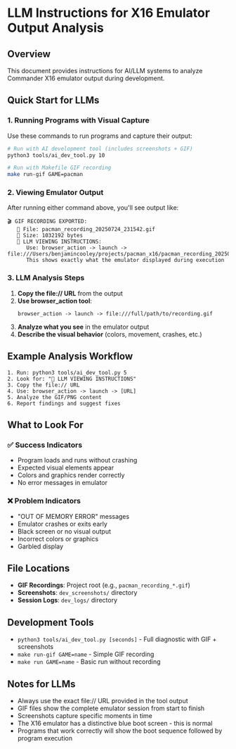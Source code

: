 # LLM Instructions for X16 Emulator Output Analysis

## Overview
This document provides instructions for AI/LLM systems to analyze Commander X16 emulator output during development.

## Quick Start for LLMs

### 1. Running Programs with Visual Capture
Use these commands to run programs and capture their output:

```bash
# Run with AI development tool (includes screenshots + GIF)
python3 tools/ai_dev_tool.py 10

# Run with Makefile GIF recording
make run-gif GAME=pacman
```

### 2. Viewing Emulator Output
After running either command above, you'll see output like:

```
🎬 GIF RECORDING EXPORTED:
   📁 File: pacman_recording_20250724_231542.gif
   📏 Size: 1032192 bytes
   🤖 LLM VIEWING INSTRUCTIONS:
      Use: browser_action -> launch -> file:///Users/benjamincooley/projects/pacman_x16/pacman_recording_20250724_231542.gif
      This shows exactly what the emulator displayed during execution
```

### 3. LLM Analysis Steps
1. **Copy the file:// URL** from the output
2. **Use browser_action tool**:
   ```
   browser_action -> launch -> file:///full/path/to/recording.gif
   ```
3. **Analyze what you see** in the emulator output
4. **Describe the visual behavior** (colors, movement, crashes, etc.)

## Example Analysis Workflow

```
1. Run: python3 tools/ai_dev_tool.py 5
2. Look for: "🤖 LLM VIEWING INSTRUCTIONS"
3. Copy the file:// URL
4. Use: browser_action -> launch -> [URL]
5. Analyze the GIF/PNG content
6. Report findings and suggest fixes
```

## What to Look For

### ✅ Success Indicators
- Program loads and runs without crashing
- Expected visual elements appear
- Colors and graphics render correctly
- No error messages in emulator

### ❌ Problem Indicators
- "OUT OF MEMORY ERROR" messages
- Emulator crashes or exits early
- Black screen or no visual output
- Incorrect colors or graphics
- Garbled display

## File Locations

- **GIF Recordings**: Project root (e.g., `pacman_recording_*.gif`)
- **Screenshots**: `dev_screenshots/` directory
- **Session Logs**: `dev_logs/` directory

## Development Tools

- `python3 tools/ai_dev_tool.py [seconds]` - Full diagnostic with GIF + screenshots
- `make run-gif GAME=name` - Simple GIF recording
- `make run GAME=name` - Basic run without recording

## Notes for LLMs

- Always use the exact file:// URL provided in the tool output
- GIF files show the complete emulator session from start to finish
- Screenshots capture specific moments in time
- The X16 emulator has a distinctive blue boot screen - this is normal
- Programs that work correctly will show the boot sequence followed by program execution
